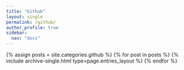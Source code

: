 ```yaml
---
title: "Github"
layout: single
permalink: /github/
author_profile: true
sidebar:
  nav: "docs"
---
```


{% assign posts = site.categories.github %}
{% for post in posts %} {% include archive-single.html type=page.entries_layout %} {% endfor %}
